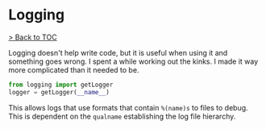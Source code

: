 # Logging

[> Back to TOC](entries.md)

Logging doesn't help write code, but it is useful when using it and something goes wrong.
I spent a while working out the kinks.
I made it way more complicated than it needed to be.

```python
from logging import getLogger
logger = getLogger(__name__)
```

This allows logs that use formats that contain `%(name)s` to files to debug.
This is dependent on the `qualname` establishing the log file hierarchy.
